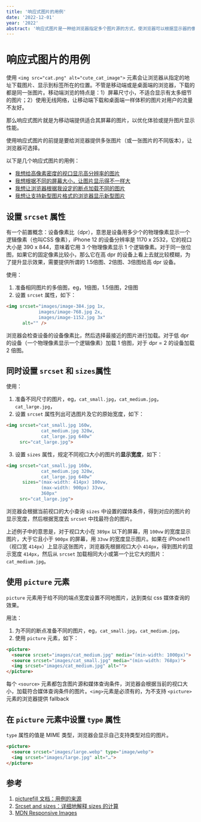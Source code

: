 ```yaml
---
title: '响应式图片的用例'
date: '2022-12-01'
year: '2022'
abstract: '响应式图片是一种给浏览器指定多个图片源的方式，使浏览器可以根据显示器的像素密度、页面中图片元素大小等条件加载合适的图片，达到降低带宽使用、提升浏览体验的效果'
---
```


# 响应式图片的用例

使用 `<img src="cat.png" alt="cute_cat_image">` 元素会让浏览器从指定的地址下载图片、显示到标签所在的位置。不管是移动端或是桌面端的浏览器，下载的都是同一张图片。移动端浏览的特点是：1）屏幕尺寸小，不适合显示有太多细节的图片；2）使用无线网络，让移动端下载和桌面端一样体积的图片对用户的流量不友好。

那么响应式图片就是为移动端提供适合其屏幕的图片，以优化体验或提升图片显示性能。

使用响应式图片的前提是要给浏览器提供多张图片（或一张图片的不同版本），让浏览器可选择。

以下是几个响应式图片的用例：

- <a href="#srcset">我想给高像素密度的视口显示高分辨率的图片</a>
- <a href="#srcset-sizes">我想根据不同的屏幕大小，让图片显示得不一样大</a>
- <a href="#picture">我想让浏览器根据我设定的断点加载不同的图片</a>
- <a href="#picture-type">我想让支持新型图片格式的浏览器显示新型图片</a>

## <h2 id="srcset">设置 `srcset` 属性</h2>

有一个前置概念：设备像素比（dpr），意思是设备用多少个的物理像素显示一个逻辑像素（也叫CSS 像素），iPhone 12 的设备分辨率是 1170 x 2532，它的视口大小是 390 x 844，意味着它用 3 个物理像素显示 1 个逻辑像素。对于同一张位图，如果它的固定像素比较小，那么它在高 dpr 的设备上看上去就比较模糊，为了提升显示效果，需要提供所谓的 1.5倍图、2倍图、3倍图给高 dpr 设备。

使用：
  1. 准备相同图片的多倍图，eg，1倍图，1.5倍图，2倍图
  2. 设置 `srcset` 属性，如下：

```html
<img srcset="images/image-384.jpg 1x,
            images/image-768.jpg 2x,
            images/image-1152.jpg 3x"
      alt="" />
```

浏览器会检查设备的设备像素比，然后选择最接近的图片进行加载。对于低 dpr 的设备（一个物理像素显示一个逻辑像素）加载 1 倍图，对于 dpr = 2 的设备加载 2 倍图。

## <h2 id="srcset-sizes">同时设置 `srcset` 和 `sizes`属性</h2>

使用：

1. 准备不同尺寸的图片，eg，`cat_small.jpg`，`cat_medium.jpg`，`cat_large.jpg`，
2. 设置 `srcset` 属性列出可选图片及它的原始宽度，如下：

```html
<img srcset="cat_small.jpg 160w,
             cat_medium.jpg 320w,
             cat_large.jpg 640w"
     src="cat_large.jpg">
```

3. 设置 `sizes` 属性，规定不同视口大小的图片的**显示宽度**，如下：

```html
<img srcset="cat_small.jpg 160w,
             cat_medium.jpg 320w,
             cat_large.jpg 640w"
      sizes="(max-width: 414px) 100vw,
             (max-width: 900px) 33vw,
             360px"
     src="cat_large.jpg">
```

浏览器会根据当前视口的大小查询 `sizes` 中设置的媒体条件，得到对应的图片的显示宽度，然后根据宽度去 `srcset` 中找最符合的图片。

上述例子中的意思是，对于视口大小在 `389px` 以下的屏幕，用 `100vw` 的宽度显示图片，大于它且小于 `900px` 的屏幕，用 `33vw` 的宽度显示图片。如果在 iPhone11（视口宽 `414px`）上显示这张图片，浏览器先根据视口大小 `414px`，得到图片的显示宽度 `414px`，然后从 `srcset` 加载相同大小或第一个比它大的图片：`cat_medium.jpg`。

## <h2 id="picture">使用 `picture` 元素</h2>

`picture` 元素用于给不同的端点宽度设置不同地图片，达到类似 css 媒体查询的效果。

用法：

1. 为不同的断点准备不同的图片，eg，`cat_small.jpg`，`cat_medium.jpg`，
2. 使用 `picture` 元素，如下：

```html
<picture>
  <source srcset="images/cat_medium.jpg" media="(min-width: 1000px)">
  <source srcset="images/cat_small.jpg" media="(min-width: 768px)">
  <img srcset="images/cat_medium.jpg" alt="">
</picture>
```

每个 `<source>` 元素都包含图片源和媒体查询条件，浏览器会根据当前的视口大小，加载符合媒体查询条件的图片。`<img>`元素是必须有的，为不支持 `<picture>` 元素的浏览器提供 fallback

## <h2 id="picture-type">在 `picture` 元素中设置 `type` 属性</h2>

`type` 属性的值是 MIME 类型，浏览器会显示自己支持类型对应的图片。

```html
<picture>
  <source srcset="images/large.webp" type="image/webp">
  <img srcset="images/large.jpg" alt="…">
</picture>
```

## 参考

1. [picturefill 文档：用例的来源](http://scottjehl.github.io/picturefill/)
2. [Srcset and sizes：详细地解释 sizes 的计算](https://ericportis.com/posts/2014/srcset-sizes/)
3. [MDN Responsive Images](https://developer.mozilla.org/en-US/docs/Learn/HTML/Multimedia_and_embedding/Responsive_images)